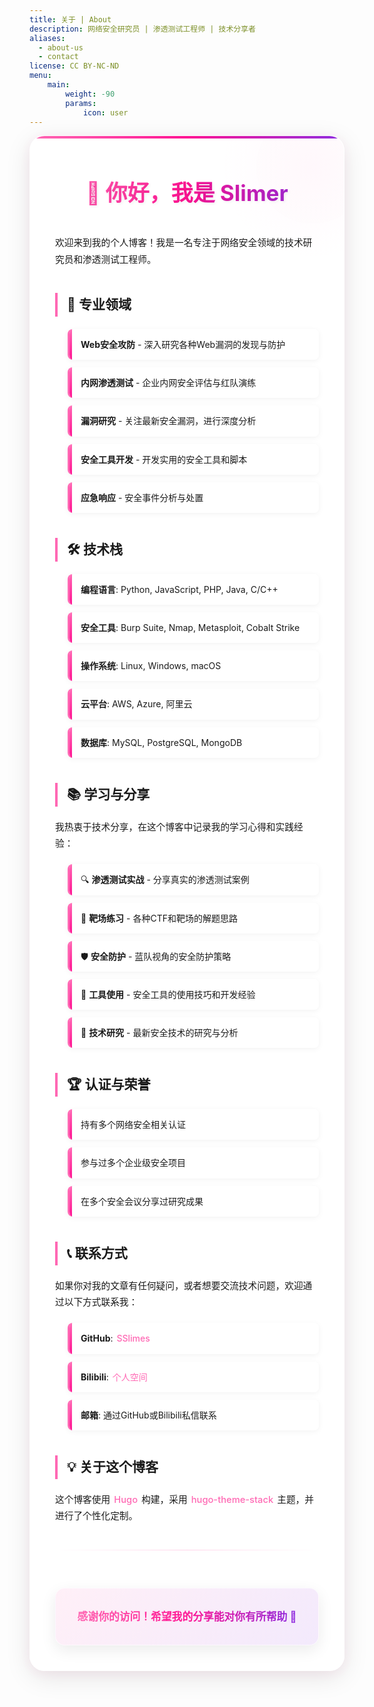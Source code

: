 ```yaml
---
title: 关于 | About
description: 网络安全研究员 | 渗透测试工程师 | 技术分享者
aliases:
  - about-us
  - contact
license: CC BY-NC-ND
menu:
    main: 
        weight: -90
        params:
            icon: user
---
```


<div class="about-container">

## 👋 你好，我是 Slimer

欢迎来到我的个人博客！我是一名专注于网络安全领域的技术研究员和渗透测试工程师。

### 🎯 专业领域

- **Web安全攻防** - 深入研究各种Web漏洞的发现与防护
- **内网渗透测试** - 企业内网安全评估与红队演练
- **漏洞研究** - 关注最新安全漏洞，进行深度分析
- **安全工具开发** - 开发实用的安全工具和脚本
- **应急响应** - 安全事件分析与处置

### 🛠️ 技术栈

- **编程语言**: Python, JavaScript, PHP, Java, C/C++
- **安全工具**: Burp Suite, Nmap, Metasploit, Cobalt Strike
- **操作系统**: Linux, Windows, macOS
- **云平台**: AWS, Azure, 阿里云
- **数据库**: MySQL, PostgreSQL, MongoDB

### 📚 学习与分享

我热衷于技术分享，在这个博客中记录我的学习心得和实践经验：

- 🔍 **渗透测试实战** - 分享真实的渗透测试案例
- 🎯 **靶场练习** - 各种CTF和靶场的解题思路
- 🛡️ **安全防护** - 蓝队视角的安全防护策略
- 🔧 **工具使用** - 安全工具的使用技巧和开发经验
- 📖 **技术研究** - 最新安全技术的研究与分析

### 🏆 认证与荣誉

- 持有多个网络安全相关认证
- 参与过多个企业级安全项目
- 在多个安全会议分享过研究成果

### 📞 联系方式

如果你对我的文章有任何疑问，或者想要交流技术问题，欢迎通过以下方式联系我：

- **GitHub**: [SSlimes](https://github.com/SSlimes)
- **Bilibili**: [个人空间](https://space.bilibili.com/274685458)
- **邮箱**: 通过GitHub或Bilibili私信联系

### 💡 关于这个博客

这个博客使用 [Hugo](https://gohugo.io/) 构建，采用 [hugo-theme-stack](https://github.com/CaiJimmy/hugo-theme-stack) 主题，并进行了个性化定制。

---

<div class="about-footer">
<p>感谢你的访问！希望我的分享能对你有所帮助 🚀</p>
</div>

</div>

<style>
/* 全局容器样式 */
.about-container {
  max-width: 900px;
  margin: 0 auto;
  padding: 40px;
  line-height: 1.8;
  background: rgba(255, 255, 255, 0.9);
  backdrop-filter: blur(10px);
  border-radius: 24px;
  box-shadow: 0 10px 40px rgba(0, 0, 0, 0.1), 0 4px 20px rgba(255, 105, 180, 0.08);
  position: relative;
  overflow: hidden;
  transition: transform 0.3s ease, box-shadow 0.3s ease;
  border: 1px solid rgba(255, 255, 255, 0.5);
}

/* 鼠标悬浮效果 */
.about-container:hover {
  transform: translateY(-5px);
  box-shadow: 0 15px 50px rgba(0, 0, 0, 0.15), 0 6px 30px rgba(255, 105, 180, 0.12);
}

/* 顶部渐变装饰条 */
.about-container::before {
  content: '';
  position: absolute;
  top: 0;
  left: 0;
  right: 0;
  height: 4px;
  background: linear-gradient(90deg, #ff69b4, #ff1493, #8a2be2);
  border-radius: 24px 24px 0 0;
}

/* 装饰元素 */
.about-container::after {
  content: '';
  position: absolute;
  top: -100px;
  right: -100px;
  width: 300px;
  height: 300px;
  background: radial-gradient(circle, rgba(255, 105, 180, 0.05) 0%, transparent 70%);
  border-radius: 50%;
  z-index: 0;
}

/* 主要标题样式 */
.about-container h2 {
  color: var(--accent-color);
  margin-top: 40px;
  margin-bottom: 25px;
  font-size: 2.2em;
  font-weight: 700;
  text-align: center;
  position: relative;
  z-index: 1;
}

/* 第一个标题特殊样式 */
.about-container h2:first-of-type {
  margin-top: 20px;
  color: #ff69b4;
  font-size: 2.5em;
  text-shadow: 2px 2px 4px rgba(0, 0, 0, 0.05);
  background: linear-gradient(90deg, #ff69b4, #ff1493, #8a2be2);
  -webkit-background-clip: text;
  -webkit-text-fill-color: transparent;
  background-clip: text;
  padding-bottom: 10px;
}

/* 二级标题样式 */
.about-container h3 {
  color: var(--card-text-color-main);
  margin-top: 40px;
  margin-bottom: 20px;
  font-size: 1.5em;
  font-weight: 600;
  position: relative;
  z-index: 1;
  padding-left: 15px;
  border-left: 4px solid #ff69b4;
}

/* 列表样式 */
.about-container ul {
  margin: 20px 0;
  padding-left: 20px;
  position: relative;
  z-index: 1;
}

/* 列表项样式 */
.about-container li {
  margin: 12px 0;
  padding: 12px 18px;
  background: rgba(255, 255, 255, 0.8);
  border-left: 3px solid #ff69b4;
  border-radius: 8px;
  color: var(--card-text-color-secondary);
  transition: all 0.3s ease;
  list-style-type: none;
  box-shadow: 0 2px 10px rgba(0, 0, 0, 0.05);
  position: relative;
  overflow: hidden;
}

/* 列表项装饰 */
.about-container li::before {
  content: '';
  position: absolute;
  top: 0;
  left: 0;
  width: 4px;
  height: 100%;
  background: linear-gradient(to bottom, #ff69b4, #ff1493);
  border-radius: 4px 0 0 4px;
}

/* 列表项悬停效果 */
.about-container li:hover {
  background: rgba(255, 255, 255, 0.95);
  transform: translateX(8px);
  box-shadow: 0 4px 20px rgba(0, 0, 0, 0.1);
}

/* 段落样式 */
.about-container p {
  color: var(--card-text-color-secondary);
  margin: 18px 0;
  font-size: 1.05em;
  position: relative;
  z-index: 1;
  line-height: 1.8;
}

/* 引用样式 */
.about-container blockquote {
  background: rgba(255, 105, 180, 0.1);
  border-left: 4px solid #ff69b4;
  border-radius: 12px;
  margin: 30px 0;
  padding: 25px 30px;
  box-shadow: var(--shadow-l1);
  position: relative;
  z-index: 1;
  transition: transform 0.3s ease;
}

/* 引用悬停效果 */
.about-container blockquote:hover {
  transform: translateY(-3px);
  box-shadow: 0 8px 30px rgba(0, 0, 0, 0.12);
}

/* 引用段落样式 */
.about-container blockquote p {
  margin: 0;
  font-weight: bold;
  color: var(--card-text-color-main);
  font-size: 1.1em;
  line-height: 1.6;
}

/* 页脚样式 */
.about-footer {
  text-align: center;
  margin-top: 60px;
  padding: 30px;
  background: linear-gradient(135deg, rgba(255, 105, 180, 0.1), rgba(138, 43, 226, 0.1));
  border-radius: 15px;
  box-shadow: 0 8px 25px rgba(0, 0, 0, 0.08);
  position: relative;
  z-index: 1;
  border: 1px solid rgba(255, 255, 255, 0.6);
}

/* 页脚段落样式 */
.about-footer p {
  margin: 0;
  font-size: 1.2em;
  color: var(--accent-color);
  font-weight: 600;
  background: linear-gradient(90deg, #ff69b4, #ff1493, #8a2be2);
  -webkit-background-clip: text;
  -webkit-text-fill-color: transparent;
  background-clip: text;
}

/* 链接样式 */
.about-container a {
  color: #ff69b4;
  text-decoration: none;
  transition: all 0.3s ease;
  font-weight: 500;
  position: relative;
  padding: 0 2px;
}

/* 链接悬停效果 */
.about-container a:hover {
  color: #ff1493;
}

/* 链接下划线动画 */
.about-container a::after {
  content: '';
  position: absolute;
  left: 0;
  bottom: -2px;
  width: 0;
  height: 2px;
  background: linear-gradient(90deg, #ff69b4, #ff1493);
  transition: width 0.3s ease;
}

.about-container a:hover::after {
  width: 100%;
}

/* 分隔线样式 */
.about-container hr {
  border: none;
  height: 1px;
  background: linear-gradient(90deg, transparent, rgba(255, 105, 180, 0.3), transparent);
  margin: 40px 0;
  position: relative;
  z-index: 1;
}

/* 专业领域和技术栈卡片网格布局 */
.about-skills-grid {
  display: grid;
  grid-template-columns: repeat(auto-fill, minmax(280px, 1fr));
  gap: 20px;
  margin: 25px 0;
  position: relative;
  z-index: 1;
}

/* 技能卡片样式 */
.skill-card {
  background: rgba(255, 255, 255, 0.85);
  padding: 25px;
  border-radius: 16px;
  box-shadow: 0 4px 20px rgba(0, 0, 0, 0.05);
  transition: all 0.3s ease;
  border: 1px solid rgba(255, 255, 255, 0.6);
}

/* 技能卡片悬停效果 */
.skill-card:hover {
  transform: translateY(-5px);
  box-shadow: 0 8px 30px rgba(0, 0, 0, 0.1);
  background: rgba(255, 255, 255, 0.95);
}

/* 技能卡片标题样式 */
.skill-card h4 {
  color: var(--card-text-color-main);
  margin-top: 0;
  margin-bottom: 15px;
  font-size: 1.2em;
  font-weight: 600;
}

/* 技能卡片列表样式 */
.skill-card ul {
  margin: 0;
  padding-left: 15px;
}

/* 技能卡片列表项样式 */
.skill-card li {
  margin: 8px 0;
  padding: 6px 12px;
  background: none;
  border-left: 2px solid #ff69b4;
  border-radius: 0 6px 6px 0;
  box-shadow: none;
}

.skill-card li:hover {
  transform: translateX(3px);
  background: rgba(255, 105, 180, 0.05);
}

/* 响应式设计 */
@media (max-width: 768px) {
  .about-container {
    padding: 25px;
    margin: 15px;
    border-radius: 20px;
  }
  
  .about-container h2 {
    font-size: 1.8em;
  }
  
  .about-container h2:first-of-type {
    font-size: 2em;
  }
  
  .about-container h3 {
    font-size: 1.3em;
    margin-top: 30px;
  }
  
  .about-container blockquote {
    padding: 20px;
  }
  
  .about-footer {
    padding: 25px 20px;
    margin-top: 40px;
  }
  
  .about-skills-grid {
    grid-template-columns: 1fr;
  }
  
  .skill-card {
    padding: 20px;
  }
}

/* 暗色模式适配 */
@media (prefers-color-scheme: dark) {
  .about-container {
    background: rgba(18, 18, 18, 0.9);
    border: 1px solid rgba(40, 40, 40, 0.5);
  }
  
  .about-container::after {
    background: radial-gradient(circle, rgba(255, 105, 180, 0.03) 0%, transparent 70%);
  }
  
  .about-container li {
    background: rgba(30, 30, 30, 0.8);
    border-left: 3px solid #ff69b4;
  }
  
  .about-footer {
    background: linear-gradient(135deg, rgba(255, 105, 180, 0.05), rgba(138, 43, 226, 0.05));
    border: 1px solid rgba(40, 40, 40, 0.6);
  }
  
  .skill-card {
    background: rgba(30, 30, 30, 0.85);
    border: 1px solid rgba(40, 40, 40, 0.6);
  }
  
  .skill-card:hover {
    background: rgba(30, 30, 30, 0.95);
  }
}
</style>
</style>
